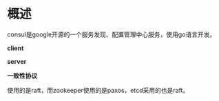 # 概述

consul是google开源的一个服务发现、配置管理中心服务，使用go语言开发。

**client**

**server**

**一致性协议**

使用的是raft，而zookeeper使用的是paxos，etcd采用的也是raft。